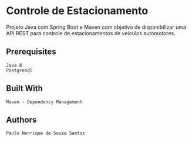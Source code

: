 # Controle de Estacionamento

Projeto Java com Spring Boot e Maven com objetivo de disponibilizar uma API REST para controle de estacionamentos de veículos automotores.

## Prerequisites

	Java 8
	Postgresql

## Built With 

	Maven - Dependency Management

## Authors

	Paulo Henrique de Souza Santos
 
